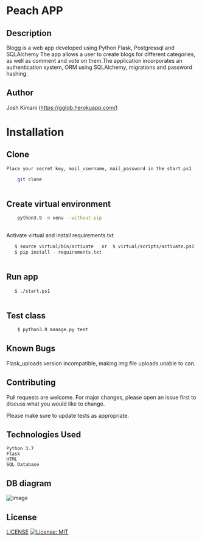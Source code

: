 # Peach APP

## Description
Blogg is a web app developed using Python Flask, Postgressql and SQLAlchemy The app allows a user to create blogs for different categories, as well as comment and vote on them.The application incorporates an authentication system, ORM using SQLAlchemy, migrations and password hashing.

## Author

Josh Kimani
(https://gglob.herokuapp.com/)



# Installation

## Clone
    Place your secret key, mail_username, mail_password in the start.ps1
```bash
    git clone 
    
```
##  Create virtual environment
```bash
    python3.9 -m venv --without-pip
    
```
Activate virtual and install requirements.txt
```bash
   $ source virtual/bin/activate   or  $ virtual/scripts/activate.ps1 
   $ pip install - requirements.txt
    
```

## Run app
```bash
   $ ./start.ps1
    
```

## Test class

```bash
    $ python3.9 manage.py test
```
## Known Bugs
Flask_uploads version incompatible, making img file uploads unable to can. 

## Contributing

Pull requests are welcome. For major changes, please open an issue first to discuss what you would like to change.

Please make sure to update tests as appropriate.

## Technologies Used
    Python 3.7
    Flask 
    HTML
    SQL Database


## DB diagram
![image](https://user-images.githubusercontent.com/38456207/116395642-08d36b00-a82d-11eb-9e43-ea7485cba8e5.png)

## License
[LICENSE](LICENSE)
[![License: MIT](https://img.shields.io/badge/License-MIT-yellow.svg)](https://opensource.org/licenses/MIT)


